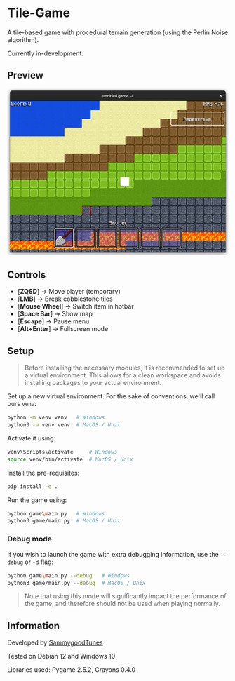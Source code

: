 # Tile-Game

A tile-based game with procedural terrain generation (using the Perlin Noise algorithm).

Currently in-development.

## Preview

![Preview](https://raw.githubusercontent.com/SammygoodTunes/Tile-Game/main/docs/ss.png)

## Controls

- [**ZQSD**] -> Move player (temporary)
- [**LMB**] -> Break cobblestone tiles
- [**Mouse Wheel**] -> Switch item in hotbar
- [**Space Bar**] -> Show map
- [**Escape**] -> Pause menu
- [**Alt+Enter**] -> Fullscreen mode

## Setup

> Before installing the necessary modules, it is recommended to set up a virtual environment. This allows for a clean workspace and avoids installing packages to your actual environment.

Set up a new virtual environment. For the sake of conventions, we'll call ours `venv`:

```bash
python -m venv venv   # Windows
python3 -m venv venv  # MacOS / Unix	
```

Activate it using:

```bash
venv\Scripts\activate     # Windows
source venv/bin/activate  # MacOS / Unix
```

Install the pre-requisites:

```bash
pip install -e .
```

Run the game using:

```bash
python game\main.py   # Windows
python3 game/main.py  # MacOS / Unix
```

### Debug mode

If you wish to launch the game with extra debugging information, use the `--debug` or `-d` flag:

```bash
python game\main.py --debug   # Windows
python3 game/main.py --debug  # MacOS / Unix
```

> Note that using this mode will significantly impact the performance of the game, and therefore should not be used when playing normally.

## Information

Developed by [SammygoodTunes](https://github.com/SammygoodTunes)

Tested on Debian 12 and Windows 10

Libraries used: Pygame 2.5.2, Crayons 0.4.0
